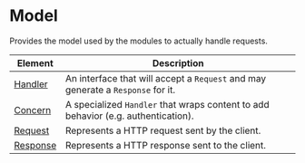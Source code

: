 # Model

Provides the model used by the modules to actually handle requests.

| Element | Description |
|---|---|
| [Handler](./Handler.md) | An interface that will accept a `Request` and may generate a `Response` for it. |
| [Concern](./Concern.md) | A specialized `Handler` that wraps content to add behavior (e.g. authentication). |
| [Request](./Request.md) | Represents a HTTP request sent by the client. |
| [Response](./Response.md) | Represents a HTTP response sent to the client. |
